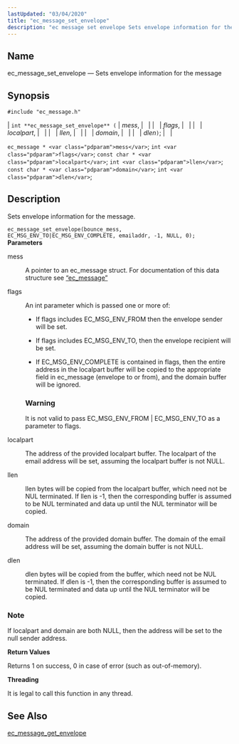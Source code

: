 ```yaml
---
lastUpdated: "03/04/2020"
title: "ec_message_set_envelope"
description: "ec message set envelope Sets envelope information for the message int ec message set envelope mess flags localpart llen domain dlen ec message mess int flags const char localpart int llen const char domain int dlen Sets envelope information for the message Example 34 5 ec message set envelope Example..."
---
```


<a name="apis.ec_message_set_envelope"></a> 
## Name

ec_message_set_envelope — Sets envelope information for the message

## Synopsis

`#include "ec_message.h"`

| `int **ec_message_set_envelope** (` | <var class="pdparam">mess</var>, |   |
|   | <var class="pdparam">flags</var>, |   |
|   | <var class="pdparam">localpart</var>, |   |
|   | <var class="pdparam">llen</var>, |   |
|   | <var class="pdparam">domain</var>, |   |
|   | <var class="pdparam">dlen</var>`)`; |   |

`ec_message * <var class="pdparam">mess</var>`;
`int <var class="pdparam">flags</var>`;
`const char * <var class="pdparam">localpart</var>`;
`int <var class="pdparam">llen</var>`;
`const char * <var class="pdparam">domain</var>`;
`int <var class="pdparam">dlen</var>`;<a name="idp57045232"></a> 
## Description

Sets envelope information for the message.

<a name="idp57046448"></a> 


`ec_message_set_envelope(bounce_mess, EC_MSG_ENV_TO|EC_MSG_ENV_COMPLETE, emailaddr, -1, NULL, 0);`
**<a name="idp57048112"></a> Parameters**

<dl class="variablelist">

<dt>mess</dt>

<dd>

A pointer to an ec_message struct. For documentation of this data structure see [“ec_message”](/momentum/3/3-api/structs-ec-message)

</dd>

<dt>flags</dt>

<dd>

An int parameter which is passed one or more of:

*   If flags includes EC_MSG_ENV_FROM then the envelope sender will be set.

*   If flags includes EC_MSG_ENV_TO, then the envelope recipient will be set.

*   If EC_MSG_ENV_COMPLETE is contained in flags, then the entire address in the localpart buffer will be copied to the appropriate field in ec_message (envelope to or from), and the domain buffer will be ignored.

### Warning

It is not valid to pass EC_MSG_ENV_FROM | EC_MSG_ENV_TO as a parameter to flags.

</dd>

<dt>localpart</dt>

<dd>

The address of the provided localpart buffer. The localpart of the email address will be set, assuming the localpart buffer is not NULL.

</dd>

<dt>llen</dt>

<dd>

llen bytes will be copied from the localpart buffer, which need not be NUL terminated. If llen is -1, then the corresponding buffer is assumed to be NUL terminated and data up until the NUL terminator will be copied.

</dd>

<dt>domain</dt>

<dd>

The address of the provided domain buffer. The domain of the email address will be set, assuming the domain buffer is not NULL.

</dd>

<dt>dlen</dt>

<dd>

dlen bytes will be copied from the buffer, which need not be NUL terminated. If dlen is -1, then the corresponding buffer is assumed to be NUL terminated and data up until the NUL terminator will be copied.

</dd>

</dl>

### Note

If localpart and domain are both NULL, then the address will be set to the null sender address.

**<a name="idp57067040"></a> Return Values**

Returns 1 on success, 0 in case of error (such as out-of-memory).

**<a name="idp57068000"></a> Threading**

It is legal to call this function in any thread.

<a name="idp57069104"></a> 
## See Also

[ec_message_get_envelope](/momentum/3/3-api/apis-ec-message-get-envelope)